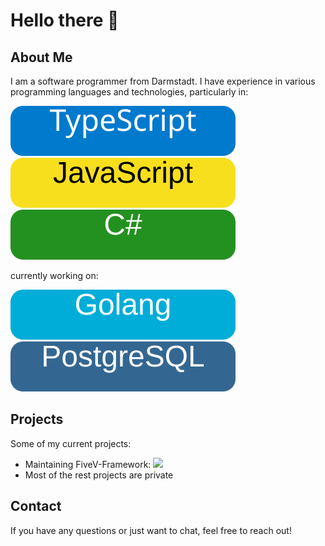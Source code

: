 # Hello there 👋

## About Me

I am a software programmer from Darmstadt. I have experience in various programming languages and technologies, particularly in:

![](./typescript.svg) ![](./javascript.svg) ![](./csharp.svg)

currently working on:

![](./golang.svg) ![](./postgres.svg)

## Projects

Some of my current projects:

- Maintaining FiveV-Framework:  [![](https://avatars.githubusercontent.com/u/204807991?s=30&v=4)](https://github.com/FiveV-Framework?view_as=public)
- Most of the rest projects are private

## Contact

If you have any questions or just want to chat, feel free to reach out!
